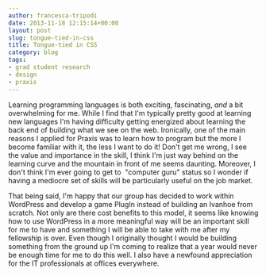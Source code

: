 ```yaml
---
author: francesca-tripodi
date: 2013-11-18 12:15:14+00:00
layout: post
slug: tongue-tied-in-css
title: Tongue-tied in CSS
category: blog
tags:
- grad student research
- design
- praxis
---
```


Learning programming languages is both exciting, fascinating, _and_ a bit overwhelming for me. While I find that I'm typically pretty good at learning new languages I'm having difficulty getting energized about learning the back end of building what we see on the web. Ironically, one of the main reasons I applied for Praxis was to learn how to program but the more I become familiar with it, the less I want to do it! Don't get me wrong, I see the value and importance in the skill, I think I'm just way behind on the learning curve and the mountain in front of me seems daunting. Moreover, I don't think I'm ever going to get to  "computer guru" status so I wonder if having a mediocre set of skills will be particularly useful on the job market.

That being said, I'm happy that our group has decided to work within WordPress and develop a game PlugIn instead of building an Ivanhoe from scratch. Not only are there cost benefits to this model, it seems like knowing how to use WordPress in a more meaningful way will be an important skill for me to have and something I will be able to take with me after my fellowship is over. Even though I originally thought I would be building something from the ground up I'm coming to realize that a year would never be enough time for me to do this well. I also have a newfound appreciation for the IT professionals at offices everywhere.

